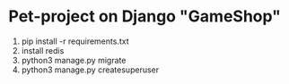 # Pet-project on Django "GameShop"
1) pip install -r requirements.txt
2) install redis
3) python3 manage.py migrate
4) python3 manage.py createsuperuser
